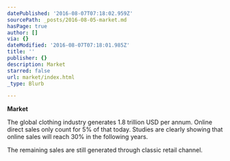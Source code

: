 ```yaml
---
datePublished: '2016-08-07T07:18:02.959Z'
sourcePath: _posts/2016-08-05-market.md
hasPage: true
author: []
via: {}
dateModified: '2016-08-07T07:18:01.985Z'
title: ''
publisher: {}
description: Market
starred: false
url: market/index.html
_type: Blurb

---
```

**Market**

The global clothing industry generates 1.8 trillion USD per annum. Online direct sales only count for 5% of that today. Studies are clearly showing that online sales will reach 30% in the following years.

The remaining sales are still generated through classic retail channel.